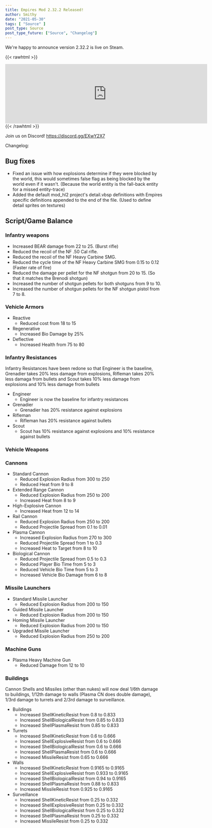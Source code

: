 ```yaml
---
title: Empires Mod 2.32.2 Released!
author: Smithy
date: "2021-05-30"
tags: [ "Source" ]
post_type: Source
post_type_future: ["Source", "Changelog"]
---
```



We're happy to announce version 2.32.2 is live on Steam.

{{< rawhtml >}}
<iframe src="https://store.steampowered.com/widget/17740/" frameborder="0" width="646" height="190"></iframe>
{{< /rawhtml >}}

Join us on Discord! https://discord.gg/EXwY2X7

Changelog:

## Bug fixes
- Fixed an issue with how explosions determine if they were blocked by the world, this would sometimes false flag as being blocked by the world even if it wasn't. (Because the world entity is the fall-back entity for a missed entity-trace)
- Added the default mod_hl2 project's detail.vbsp definitions with Empires specific definitions appended to the end of the file. (Used to define detail sprites on textures)


## Script/Game Balance

### Infantry weapons

- Increased BEAR damage from 22 to 25. (Burst rifle)
- Reduced the recoil of the NF .50 Cal rifle.
- Reduced the recoil of the NF Heavy Carbine SMG.
- Reduced the cycle time of the NF Heavy Carbine SMG from 0.15 to 0.12 (Faster rate of fire)
- Reduced the damage per pellet for the NF shotgun from 20 to 15. (So that it matches the Brenodi shotgun)
- Increased the number of shotgun pellets for both shotguns from 9 to 10.
- Increased the number of shotgun pellets for the NF shotgun pistol from 7 to 8.

### Vehicle Armors

- Reactive
	- Reduced cost from 18 to 15
- Regenerative
	- Increased Bio Damage by 25%
- Deflective
	- Increased Health from 75 to 80
	
### Infantry Resistances

Infantry Resistances have been redone so that Engineer is the baseline, Grenadier takes 20% less damage from explosions, Rifleman takes 20% less damaga from bullets and Scout takes 10% less damage from explosions and 10% less damage from bullets
- Engineer
	- Engineer is now the baseline for infantry resistances
- Grenadier
	- Grenadier has 20% resistance against explosions
- Rifleman
	- Rifleman has 20% resistance against bullets
- Scout
	- Scout has 10% resistance against explosions and 10% resistance against bullets
	
### Vehicle Weapons

### Cannons

- Standard Cannon
	- Reduced Explosion Radius from 300 to 250
	- Reduced Heat from 9 to 8
- Extended Range Cannon
	- Reduced Explosion Radius from 250 to 200
	- Increased Heat from 8 to 9
- High-Explosive Cannon
	- Increased Heat from 12 to 14
- Rail Cannon
	- Reduced Explosion Radius from 250 to 200
	- Reduced Projectile Spread from 0.1 to 0.01
- Plasma Cannon
	- Increased Explosion Radius from 270 to 300
	- Reduced Projectile Spread from 1 to 0.3
	- Increased Heat to Target from 8 to 10
- Biological Cannon
	- Reduced Projectile Spread from 0.5 to 0.3
	- Reduced Player Bio Time from 5 to 3
	- Reduced Vehicle Bio Time from 5 to 3
	- Increased Vehicle Bio Damage from 6 to 8
	
### Missile Launchers

- Standard Missile Launcher
	- Reduced Explosion Radius from 200 to 150
- Guided Missile Launcher
	- Reduced Explosion Radius from 200 to 150
- Homing Missile Launcher
	- Reduced Explosion Radius from 200 to 150
- Upgraded Missile Launcher
	- Reduced Explosion Radius from 250 to 200
	
### Machine Guns

- Plasma Heavy Machine Gun
	- Reduced Damage from 12 to 10
	
### Buildings

Cannon Shells and Missiles (other than nukes) will now deal 1/6th damage to buildings, 1/12th damage to walls (Plasma CN does double damage), 1/3rd damage to turrets and 2/3rd damage to surveillance.
- Buildings
	- Increased ShellKineticResist from 0.8 to 0.833
	- Increased ShellBiologicalResist from 0.85 to 0.833
	- Increased ShellPlasmaResist from 0.85 to 0.833
- Turrets
	- Increased ShellKineticResist from 0.6 to 0.666
	- Increased ShellExplosiveResist from 0.6 to 0.666
	- Increased ShellBiologicalResist from 0.6 to 0.666
	- Increased ShellPlasmaResist from 0.6 to 0.666
	- Increased MissileResist from 0.65 to 0.666
- Walls
	- Increased ShellKineticResist from 0.9165 to 0.9165
	- Increased ShellExplosiveResist from 0.933 to 0.9165
	- Increased ShellBiologicalResist from 0.94 to 0.9165
	- Increased ShellPlasmaResist from 0.88 to 0.833
	- Increased MissileResist from 0.925 to 0.9165
- Surveillance
	- Increased ShellKineticResist from 0.25 to 0.332
	- Increased ShellExplosiveResist from 0.25 to 0.332
	- Increased ShellBiologicalResist from 0.25 to 0.332
	- Increased ShellPlasmaResist from 0.25 to 0.332
	- Increased MissileResist from 0.25 to 0.332


